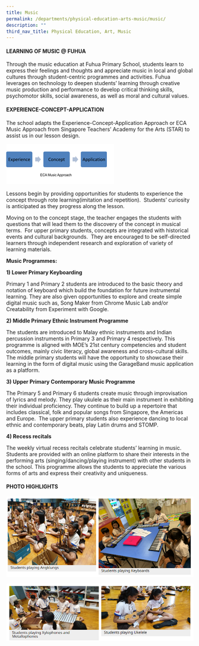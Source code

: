 ```yaml
---
title: Music
permalink: /departments/physical-education-arts-music/music/
description: ""
third_nav_title: Physical Education, Art, Music
---
```

#### **LEARNING OF MUSIC @ FUHUA**


  

Through the music education at Fuhua Primary School, students learn to express their feelings and thoughts and appreciate music in local and global cultures through student-centric programmes and activities. Fuhua leverages on technology to deepen students’ learning through creative music production and performance to develop critical thinking skills, psychomotor skills, social awareness, as well as moral and cultural values.

  

  

#### **EXPERIENCE-CONCEPT-APPLICATION**

  

The school adapts the Experience-Concept-Application Approach or ECA Music Approach from Singapore Teachers’ Academy for the Arts (STAR) to assist us in our lesson design.   

  

![](/images/Fuhua%20Experience/Teaching%20and%20Learning%20@%20Fuhua/Departments/Physical%20Education%20Arts%20Music/MUSIC/Q1.png)  

  

Lessons begin by providing opportunities for students to experience the concept through rote learning(imitation and repetition).  Students’ curiosity is anticipated as they progress along the lesson.  

  

Moving on to the concept stage, the teacher engages the students with questions that will lead them to the discovery of the concept in musical terms.  For upper primary students, concepts are integrated with historical events and cultural backgrounds.  They are encouraged to be self-directed learners through independent research and exploration of variety of learning materials.  

  

**Music Programmes:**

  

**1) Lower Primary Keyboarding**

Primary 1 and Primary 2 students are introduced to the basic theory and notation of keyboard which build the foundation for future instrumental learning. They are also given opportunities to explore and create simple digital music such as, Song Maker from Chrome Music Lab and/or Creatability from Experiment with Google. 

  

**2) Middle Primary Ethnic Instrument Programme**

The students are introduced to Malay ethnic instruments and Indian percussion instruments in Primary 3 and Primary 4 respectively. This programme is aligned with MOE’s 21st century competencies and student outcomes, mainly civic literacy, global awareness and cross-cultural skills. The middle primary students will have the opportunity to showcase their learning in the form of digital music using the GarageBand music application as a platform.

  

**3) Upper Primary Contemporary Music Programme**

The Primary 5 and Primary 6 students create music through improvisation of lyrics and melody. They play ukulele as their main instrument in exhibiting their individual proficiency. They continue to build up a repertoire that includes classical, folk and popular songs from Singapore, the Americas and Europe.  The upper primary students also experience dancing to local ethnic and contemporary beats, play Latin drums and STOMP.

  

**4) Recess recitals**

The weekly virtual recess recitals celebrate students’ learning in music. Students are provided with an online platform to share their interests in the performing arts (singing/dancing/playing instrument) with other students in the school. This programme allows the students to appreciate the various forms of arts and express their creativity and uniqueness.

  

#### **PHOTO HIGHLIGHTS**

![](/images/Fuhua%20Experience/Teaching%20and%20Learning%20@%20Fuhua/Departments/Physical%20Education%20Arts%20Music/MUSIC/Q2.png)

![](/images/Fuhua%20Experience/Teaching%20and%20Learning%20@%20Fuhua/Departments/Physical%20Education%20Arts%20Music/MUSIC/Q3.png)